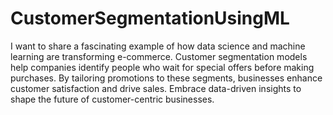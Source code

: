 # CustomerSegmentationUsingML

I want to share a fascinating example of how data science and machine learning are transforming e-commerce. Customer segmentation models help companies identify people who wait for special offers before making purchases. By tailoring promotions to these segments, businesses enhance customer satisfaction and drive sales. Embrace data-driven insights to shape the future of customer-centric businesses.

